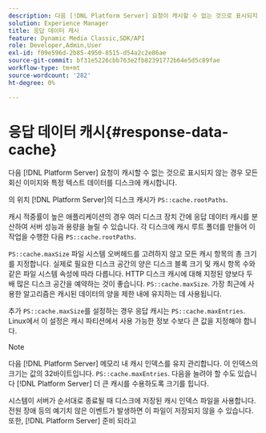 ```yaml
---
description: 다음 [!DNL Platform Server] 요청이 캐시할 수 없는 것으로 표시되지 않는 경우 모든 회신 이미지와 특정 텍스트 데이터를 디스크에 캐시합니다.
solution: Experience Manager
title: 응답 데이터 캐시
feature: Dynamic Media Classic,SDK/API
role: Developer,Admin,User
exl-id: f09e596d-2b85-4950-8515-d54a2c2e86ae
source-git-commit: bf31e5226cbb763e2fb82391772b64e5d5c89fae
workflow-type: tm+mt
source-wordcount: '282'
ht-degree: 0%

---
```


# 응답 데이터 캐시{#response-data-cache}

다음 [!DNL Platform Server] 요청이 캐시할 수 없는 것으로 표시되지 않는 경우 모든 회신 이미지와 특정 텍스트 데이터를 디스크에 캐시합니다.

의 위치 [!DNL Platform Server]의 디스크 캐시가 `PS::cache.rootPaths`.

캐시 적중률이 높은 애플리케이션의 경우 여러 디스크 장치 간에 응답 데이터 캐시를 분산하여 서버 성능과 용량을 늘릴 수 있습니다. 각 디스크에 캐시 루트 폴더를 만들어 이 작업을 수행한 다음 `PS::cache.rootPaths`.

`PS::cache.maxSize` 파일 시스템 오버헤드를 고려하지 않고 모든 캐시 항목의 총 크기를 지정합니다. 실제로 필요한 디스크 공간의 양은 디스크 블록 크기 및 캐시 항목 수와 같은 파일 시스템 속성에 따라 다릅니다. HTTP 디스크 캐시에 대해 지정된 양보다 두 배 많은 디스크 공간을 예약하는 것이 좋습니다. `PS::cache.maxSize`. 가장 최근에 사용한 알고리즘은 캐시된 데이터의 양을 제한 내에 유지하는 데 사용됩니다.

추가 `PS::cache.maxSize`를 설정하는 경우 응답 캐시는 `PS::cache.maxEntries`. Linux에서 이 설정은 캐시 파티션에서 사용 가능한 정보 수보다 큰 값을 지정해야 합니다.

>[!NOTE]
>
>다음 [!DNL Platform Server] 메모리 내 캐시 인덱스를 유지 관리합니다. 이 인덱스의 크기는 값의 32바이트입니다. `PS::cache.maxEntries`. 다음을 늘려야 할 수도 있습니다 [!DNL Platform Server] 더 큰 캐시를 수용하도록 크기를 힙니다.

시스템이 서버가 순서대로 종료될 때 디스크에 저장된 캐시 인덱스 파일을 사용합니다. 전원 장애 등의 예기치 않은 이벤트가 발생하면 이 파일이 저장되지 않을 수 있습니다. 또한, [!DNL Platform Server] 준비 되라고
